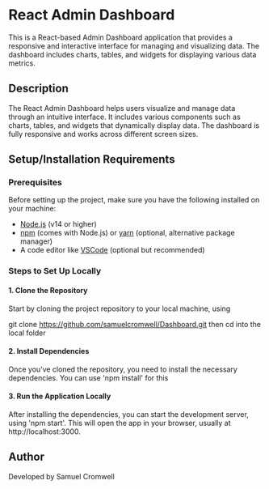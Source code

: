 # React Admin Dashboard

This is a React-based Admin Dashboard application that provides a responsive and interactive interface for managing and visualizing data. The dashboard includes charts, tables, and widgets for displaying various data metrics.

## Description

The React Admin Dashboard helps users visualize and manage data through an intuitive interface. It includes various components such as charts, tables, and widgets that dynamically display data. The dashboard is fully responsive and works across different screen sizes.

## Setup/Installation Requirements

### Prerequisites

Before setting up the project, make sure you have the following installed on your machine:

- [Node.js](https://nodejs.org/) (v14 or higher)
- [npm](https://www.npmjs.com/) (comes with Node.js) or [yarn](https://yarnpkg.com/) (optional, alternative package manager)
- A code editor like [VSCode](https://code.visualstudio.com/) (optional but recommended)

### Steps to Set Up Locally

#### 1. Clone the Repository

Start by cloning the project repository to your local machine, using

git clone https://github.com/samuelcromwell/Dashboard.git
then
cd into the local folder

#### 2. Install Dependencies
Once you’ve cloned the repository, you need to install the necessary dependencies. You can use 'npm install' for this

#### 3. Run the Application Locally
After installing the dependencies, you can start the development server, using 'npm start'.
This will open the app in your browser, usually at http://localhost:3000.

## Author
Developed by Samuel Cromwell